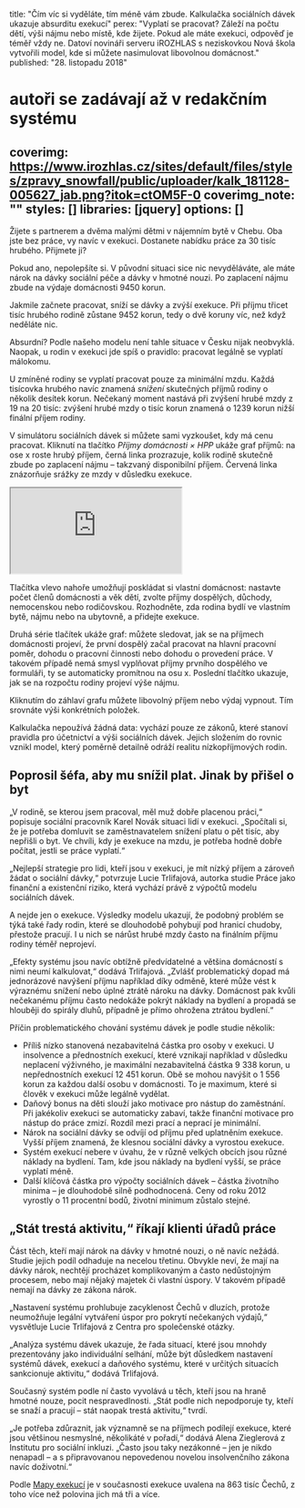 title: "Čím víc si vyděláte, tím méně vám zbude. Kalkulačka sociálních dávek ukazuje absurditu exekucí"
perex: "Vyplatí se pracovat? Záleží na počtu dětí, výši nájmu nebo místě, kde žijete. Pokud ale máte exekuci, odpověď je téměř vždy ne. Datoví novináři serveru iROZHLAS s neziskovkou Nová škola vytvořili model, kde si můžete nasimulovat libovolnou domácnost."
published: "28. listopadu 2018"
# autoři se zadávají až v redakčním systému
coverimg: https://www.irozhlas.cz/sites/default/files/styles/zpravy_snowfall/public/uploader/kalk_181128-005627_jab.png?itok=ctOM5F-0
coverimg_note: ""
styles: []
libraries: [jquery]
options: []
---

Žijete s partnerem a dvěma malými dětmi v nájemním bytě v Chebu. Oba jste bez práce, vy navíc v exekuci. Dostanete nabídku práce za 30 tisíc hrubého. Přijmete ji?

Pokud ano, nepolepšíte si. V původní situaci sice nic nevyděláváte, ale máte nárok na dávky sociální péče a dávky v hmotné nouzi. Po zaplacení nájmu zbude na výdaje domácnosti 9450 korun.

Jakmile začnete pracovat, sníží se dávky a zvýší exekuce. Při příjmu třicet tisíc hrubého rodině zůstane 9452 korun, tedy o dvě koruny víc, než když neděláte nic.

Absurdní? Podle našeho modelu není tahle situace v Česku nijak neobvyklá. Naopak, u rodin v exekuci jde spíš o pravidlo: pracovat legálně se vyplatí málokomu.

U zmíněné rodiny se vyplatí pracovat pouze za minimální mzdu. Každá tisícovka hrubého navíc znamená _snížení_ skutečných příjmů rodiny o několik desítek korun. Nečekaný moment nastává při zvýšení hrubé mzdy z 19 na 20 tisíc: zvýšení hrubé mzdy o tisíc korun znamená o 1239 korun nižší finální příjem rodiny.

V simulátoru sociálních dávek si můžete sami vyzkoušet, kdy má cenu pracovat. Kliknutí na tlačítko _Příjmy domácnosti × HPP_ ukáže graf příjmů: na ose x roste hrubý příjem, černá linka prozrazuje, kolik rodině skutečně zbude po zaplacení nájmu – takzvaný disponibilní příjem. Červená linka znázorňuje srážky ze mzdy v důsledku exekuce.

<wide>
    <iframe id="kalk" src="https://www.pracevobci.cz/kalkulacka/" scrolling="yes"></iframe>
</wide>

Tlačítka vlevo nahoře umožňují poskládat si vlastní domácnost: nastavte počet členů domácnosti a věk dětí, zvolte příjmy dospělých, důchody, nemocenskou nebo rodičovskou. Rozhodněte, zda rodina bydlí ve vlastním bytě, nájmu nebo na ubytovně, a přidejte exekuce.

Druhá série tlačítek ukáže graf: můžete sledovat, jak se na příjmech domácnosti projeví, že první dospělý začal pracovat na hlavní pracovní poměr, dohodu o pracovní činnosti nebo dohodu o provedení práce. V takovém případě nemá smysl vyplňovat příjmy prvního dospělého ve formuláři, ty se automaticky promítnou na osu x. Poslední tlačítko ukazuje, jak se na rozpočtu rodiny projeví výše nájmu.

Kliknutím do záhlaví grafu můžete libovolný příjem nebo výdaj vypnout. Tím srovnáte výši konkrétních položek.

Kalkulačka nepoužívá žádná data: vychází pouze ze zákonů, které stanoví pravidla pro účetnictví a výši sociálních dávek. Jejich složením do rovnic vznikl model, který poměrně detailně odráží realitu nízkopříjmových rodin.

## Poprosil šéfa, aby mu snížil plat. Jinak by přišel o byt

„V rodině, se kterou jsem pracoval, měl muž dobře placenou práci,“ popisuje sociální pracovník Karel Novák situaci lidí v exekuci. „Spočítali si, že je potřeba domluvit se zaměstnavatelem snížení platu o pět tisíc, aby nepřišli o byt. Ve chvíli, kdy je exekuce na mzdu, je potřeba hodně dobře počítat, jestli se práce vyplatí.“

„Nejlepší strategie pro lidi, kteří jsou v exekuci, je mít nízký příjem a zároveň žádat o sociální dávky,“ potvrzuje Lucie Trlifajová, autorka studie Práce jako finanční a existenční riziko, která vychází právě z výpočtů modelu sociálních dávek.

A nejde jen o exekuce. Výsledky modelu ukazují, že podobný problém se týká také řady rodin, které se dlouhodobě pohybují pod hranicí chudoby, přestože pracují. I u nich se nárůst hrubé mzdy často na finálním příjmu rodiny téměř neprojeví.

„Efekty systému jsou navíc obtížně předvídatelné a většina domácností s nimi neumí kalkulovat,“ dodává Trlifajová. „Zvlášť problematický dopad má jednorázové navýšení příjmu například díky odměně, které může vést k výraznému snížení nebo úplné ztrátě nároku na dávky. Domácnost pak kvůli nečekanému příjmu často nedokáže pokrýt náklady na bydlení a propadá se hlouběji do spirály dluhů, případně je přímo ohrožena ztrátou bydlení.“

Příčin problematického chování systému dávek je podle studie několik:

* Příliš nízko stanovená nezabavitelná částka pro osoby v exekuci. U insolvence a přednostních exekucí, které vznikají například v důsledku neplacení výživného, je maximální nezabavitelná částka 9 338 korun, u nepřednostních exekucí 12 451 korun. Obě se mohou navýšit o 1 556 korun za každou další osobu v domácnosti. To je maximum, které si člověk v exekuci může legálně vydělat.
* Daňový bonus na děti slouží jako motivace pro nástup do zaměstnání. Při jakékoliv exekuci se automaticky zabaví, takže finanční motivace pro nástup do práce zmizí. Rozdíl mezi prací a neprací je minimální.
* Nárok na sociální dávky se odvíjí od příjmu před uplatněním exekuce. Vyšší příjem znamená, že klesnou sociální dávky a vyrostou exekuce.
* Systém exekucí nebere v úvahu, že v různě velkých obcích jsou různé náklady na bydlení. Tam, kde jsou náklady na bydlení vyšší, se práce vyplatí méně.
* Další klíčová částka pro výpočty sociálních dávek – částka životního minima – je dlouhodobě silně podhodnocená. Ceny od roku 2012 vyrostly o 11 procentní bodů, životní minimum zůstalo stejné.

## „Stát trestá aktivitu,“ říkají klienti úřadů práce

Část těch, kteří mají nárok na dávky v hmotné nouzi, o ně navíc nežádá. Studie jejich podíl odhaduje na necelou třetinu. Obvykle neví, že mají na dávky nárok, nechtějí procházet komplikovaným a často nedůstojným procesem, nebo mají nějaký majetek či vlastní úspory. V takovém případě nemají na dávky ze zákona nárok.

„Nastavení systému prohlubuje zacyklenost Čechů v dluzích, protože neumožňuje legální vytváření úspor pro pokrytí nečekaných výdajů,“ vysvětluje Lucie Trlifajová z Centra pro společenské otázky.

„Analýza systému dávek ukazuje, že řada situací, které jsou mnohdy prezentovány jako individuální selhání, může být důsledkem nastavení systémů dávek, exekucí a daňového systému, které v určitých situacích sankcionuje aktivitu,“ dodává Trlifajová.

Současný systém podle ní často vyvolává u těch, kteří jsou na hraně hmotné nouze, pocit nespravedlnosti. „Stát podle nich nepodporuje ty, kteří se snaží a pracují – stát naopak trestá aktivitu,“ tvrdí.

„Je potřeba zdůraznit, jak významně se na příjmech podílejí exekuce, které jsou většinou nesmyslné, několikáté v pořadí,“ dodává Alena Zieglerová z Institutu pro sociální inkluzi. „Často jsou taky nezákonné – jen je nikdo nenapadl – a s připravovanou nepovedenou novelou insolvenčního zákona navíc doživotní.“

Podle [Mapy exekucí](http://mapaexekuci.cz/) je v současnosti exekuce uvalena na 863 tisíc Čechů, z toho více než polovina jich má tři a více.